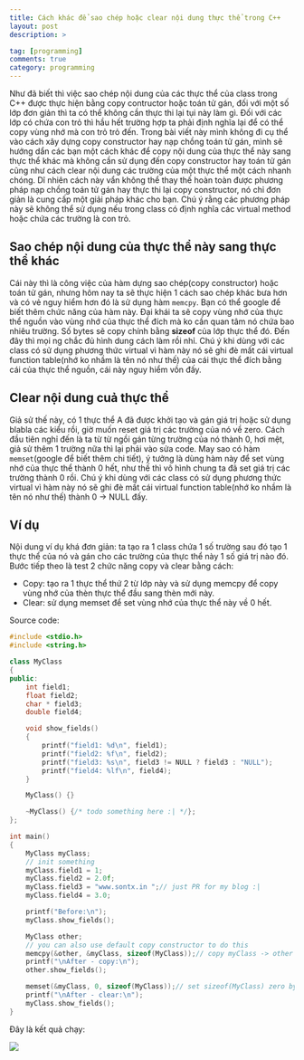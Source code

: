 ```yaml
---
title: Cách khác để sao chép hoặc clear nội dung thực thể trong C++
layout: post
description: >

tag: [programming]
comments: true
category: programming
---
```

Như đã biết thì việc sao chép nội dung của các thực thể của class trong C++ được thực hiện bằng copy contructor hoặc toán tử gán, đối với một số lớp đơn giản thì ta có thể không cần thực thi lại tụi này làm gì. Đối với các lớp có chứa con trỏ thì hầu hết trường hợp ta phải định nghĩa lại để có thể copy vùng nhớ mà con trỏ trỏ đến. Trong bài viết này mình không đi cụ thể vào cách xây dựng copy constructor hay nạp chồng toán tử gán, mình sẽ hướng dẩn các bạn một cách khác để copy nội dung của thực thể này sang thực thể khác mà không cần sử dụng đến copy constructor hay toán tử gán cũng như cách clear nội dung các trường của một thực thể một cách nhanh chóng. Dĩ nhiên cách này vẩn không thể thay thế hoàn toàn được phương pháp nạp chồng toán tử gán hay thực thi lại copy constructor, nó chỉ đơn giản là cung cấp một giải pháp khác cho bạn. Chú ý rằng các phương pháp này sẽ không thể sử dụng nếu trong class có định nghĩa các virtual method hoặc chứa các trường là con trỏ.

Sao chép nội dung của thực thể này sang thực thể khác
----------------

Cái này thì là công việc của hàm dựng sao chép(copy constructor) hoặc toán tử gán, nhưng hôm nay ta sẽ thực hiện 1 cách sao chép khác bưa hơn và có vẻ nguy hiểm hơn đó là sử dụng hàm `memcpy`. Bạn có thể google để biết thêm chức năng của hàm này.
Đại khái ta sẽ copy vùng nhớ của thực thể nguồn vào vùng nhớ của thực thể đích mà ko cần quan tâm nó chứa bao nhiêu trường. Số bytes sẽ copy chính bằng **sizeof** của lớp thực thể đó. Đến đây thì mọi ng chắc đủ hình dung cách làm rồi nhỉ. 
Chú ý khi dùng với các class có sử dụng phương thức virtual vì hàm này nó sẽ ghi đè mất cái virtual function table(nhớ ko nhầm là tên nó như thế) của cái thực thể đích bằng cái của thực thể nguồn, cái này nguy hiểm vồn đấy.

Clear nội dung cuả thực thể
-------------

Giả sử thế này, có 1 thực thể A đã được khởi tạo và gán giá trị hoặc sử dụng blabla các kiểu rồi, giờ muốn reset giá trị các trường của nó về zero. Cách đầu tiên nghỉ đến là ta từ từ ngồi gán từng trường của nó thành 0, hơi mệt, giả sử thêm 1 trường nữa thì lại phải vào sửa code.
May sao có hàm `memset`(google để biết thêm chi tiết), ý tưởng là dùng hàm này để set vùng nhớ của thực thể thành 0 hết, như thế thì vô hình chung ta đã set giá trị các trường thành 0 rồi.
Chú ý khi dùng với các class có sử dụng phương thức virtual vì hàm này nó sẽ ghi đè mất cái virtual function table(nhớ ko nhầm là tên nó như thế) thành 0 -> NULL đấy.

Ví dụ
------

Nội dung ví dụ khá đơn giản: ta tạo ra 1 class chứa 1 số trường sau đó tạo 1 thực thể của nó và gán cho các trường của thực thể này 1 số giá trị nào đó. Bước tiếp theo là test 2 chức năng copy và clear bằng cách:

* Copy: tạo ra 1 thực thể thứ 2 từ lớp này và sử dụng memcpy để copy vùng nhớ của thèn thực thể đầu sang thèn mới này.
* Clear: sử dụng memset để set vùng nhớ của thực thể này về 0 hết.

Source code:

```cpp
#include <stdio.h>
#include <string.h>

class MyClass
{
public:
    int field1;
    float field2;
    char * field3;
    double field4;

    void show_fields()
    {
        printf("field1: %d\n", field1);
        printf("field2: %f\n", field2);
        printf("field3: %s\n", field3 != NULL ? field3 : "NULL");
        printf("field4: %lf\n", field4);
    }

    MyClass() {}

    ~MyClass() {/* todo something here :| */};
};

int main()
{
    MyClass myClass;
    // init something
    myClass.field1 = 1;
    myClass.field2 = 2.0f;
    myClass.field3 = "www.sontx.in ";// just PR for my blog :|
    myClass.field4 = 3.0;

    printf("Before:\n");
    myClass.show_fields();

    MyClass other;
    // you can also use default copy constructor to do this
    memcpy(&other, &myClass, sizeof(MyClass));// copy myClass -> other with sizeof(MyClass) bytes
    printf("\nAfter - copy:\n");
    other.show_fields();

    memset(&myClass, 0, sizeof(MyClass));// set sizeof(MyClass) zero bytes -> myClass
    printf("\nAfter - clear:\n");
    myClass.show_fields();
}
```

Đây là kết quả chạy:

![](https://2.bp.blogspot.com/-9grgQ323-rU/V1vHFuLj6aI/AAAAAAAAOzk/hddDCO-b9B4C0R3dfGJo-2tzHofWg3M9ACLcB/s1600/Untitled.png)
